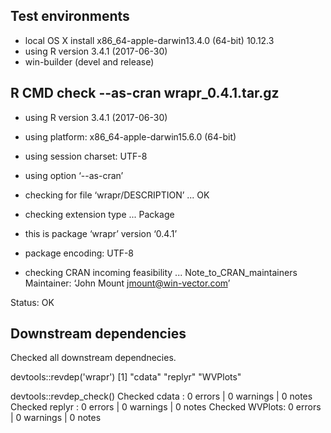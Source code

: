 

## Test environments

 * local OS X install x86_64-apple-darwin13.4.0 (64-bit) 10.12.3
 * using R version 3.4.1 (2017-06-30)
 * win-builder (devel and release) 

## R CMD check --as-cran wrapr_0.4.1.tar.gz

* using R version 3.4.1 (2017-06-30)
* using platform: x86_64-apple-darwin15.6.0 (64-bit)
* using session charset: UTF-8
* using option ‘--as-cran’
* checking for file ‘wrapr/DESCRIPTION’ ... OK
* checking extension type ... Package
* this is package ‘wrapr’ version ‘0.4.1’
* package encoding: UTF-8


* checking CRAN incoming feasibility ... Note_to_CRAN_maintainers
Maintainer: ‘John Mount <jmount@win-vector.com>’

Status: OK

## Downstream dependencies

Checked all downstream dependnecies.

  devtools::revdep('wrapr')
  [1] "cdata"   "replyr"  "WVPlots"
  
  devtools::revdep_check()
  Checked cdata  : 0 errors | 0 warnings | 0 notes
  Checked replyr : 0 errors | 0 warnings | 0 notes
  Checked WVPlots: 0 errors | 0 warnings | 0 notes
